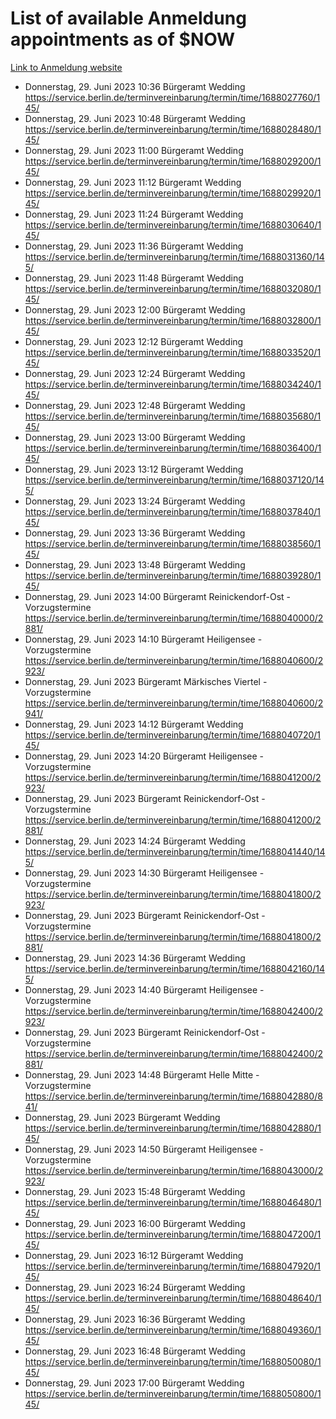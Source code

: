 # List of available Anmeldung appointments as of $NOW
[Link to Anmeldung website](https://service.berlin.de/terminvereinbarung/termin/tag.php?termin=1&anliegen[]=120686&dienstleisterlist=122210,122217,327316,122219,327312,122227,327314,122231,327346,122243,327348,122254,122252,329742,122260,329745,122262,329748,122271,327278,122273,327274,122277,327276,330436,122280,327294,122282,327290,122284,327292,122291,327270,122285,327266,122286,327264,122296,327268,150230,329760,122297,327286,122294,327284,122312,329763,122314,329775,122304,327330,122311,327334,122309,327332,317869,122281,327352,122279,329772,122283,122276,327324,122274,327326,122267,329766,122246,327318,122251,327320,122257,327322,122208,327298,122226,327300&herkunft=http%3A%2F%2Fservice.berlin.de%2Fdienstleistung%2F120686%2F)
- Donnerstag, 29. Juni 2023 10:36 Bürgeramt Wedding https://service.berlin.de/terminvereinbarung/termin/time/1688027760/145/
- Donnerstag, 29. Juni 2023 10:48 Bürgeramt Wedding https://service.berlin.de/terminvereinbarung/termin/time/1688028480/145/
- Donnerstag, 29. Juni 2023 11:00 Bürgeramt Wedding https://service.berlin.de/terminvereinbarung/termin/time/1688029200/145/
- Donnerstag, 29. Juni 2023 11:12 Bürgeramt Wedding https://service.berlin.de/terminvereinbarung/termin/time/1688029920/145/
- Donnerstag, 29. Juni 2023 11:24 Bürgeramt Wedding https://service.berlin.de/terminvereinbarung/termin/time/1688030640/145/
- Donnerstag, 29. Juni 2023 11:36 Bürgeramt Wedding https://service.berlin.de/terminvereinbarung/termin/time/1688031360/145/
- Donnerstag, 29. Juni 2023 11:48 Bürgeramt Wedding https://service.berlin.de/terminvereinbarung/termin/time/1688032080/145/
- Donnerstag, 29. Juni 2023 12:00 Bürgeramt Wedding https://service.berlin.de/terminvereinbarung/termin/time/1688032800/145/
- Donnerstag, 29. Juni 2023 12:12 Bürgeramt Wedding https://service.berlin.de/terminvereinbarung/termin/time/1688033520/145/
- Donnerstag, 29. Juni 2023 12:24 Bürgeramt Wedding https://service.berlin.de/terminvereinbarung/termin/time/1688034240/145/
- Donnerstag, 29. Juni 2023 12:48 Bürgeramt Wedding https://service.berlin.de/terminvereinbarung/termin/time/1688035680/145/
- Donnerstag, 29. Juni 2023 13:00 Bürgeramt Wedding https://service.berlin.de/terminvereinbarung/termin/time/1688036400/145/
- Donnerstag, 29. Juni 2023 13:12 Bürgeramt Wedding https://service.berlin.de/terminvereinbarung/termin/time/1688037120/145/
- Donnerstag, 29. Juni 2023 13:24 Bürgeramt Wedding https://service.berlin.de/terminvereinbarung/termin/time/1688037840/145/
- Donnerstag, 29. Juni 2023 13:36 Bürgeramt Wedding https://service.berlin.de/terminvereinbarung/termin/time/1688038560/145/
- Donnerstag, 29. Juni 2023 13:48 Bürgeramt Wedding https://service.berlin.de/terminvereinbarung/termin/time/1688039280/145/
- Donnerstag, 29. Juni 2023 14:00 Bürgeramt Reinickendorf-Ost - Vorzugstermine https://service.berlin.de/terminvereinbarung/termin/time/1688040000/2881/
- Donnerstag, 29. Juni 2023 14:10 Bürgeramt Heiligensee - Vorzugstermine https://service.berlin.de/terminvereinbarung/termin/time/1688040600/2923/
- Donnerstag, 29. Juni 2023  Bürgeramt Märkisches Viertel - Vorzugstermine https://service.berlin.de/terminvereinbarung/termin/time/1688040600/2941/
- Donnerstag, 29. Juni 2023 14:12 Bürgeramt Wedding https://service.berlin.de/terminvereinbarung/termin/time/1688040720/145/
- Donnerstag, 29. Juni 2023 14:20 Bürgeramt Heiligensee - Vorzugstermine https://service.berlin.de/terminvereinbarung/termin/time/1688041200/2923/
- Donnerstag, 29. Juni 2023  Bürgeramt Reinickendorf-Ost - Vorzugstermine https://service.berlin.de/terminvereinbarung/termin/time/1688041200/2881/
- Donnerstag, 29. Juni 2023 14:24 Bürgeramt Wedding https://service.berlin.de/terminvereinbarung/termin/time/1688041440/145/
- Donnerstag, 29. Juni 2023 14:30 Bürgeramt Heiligensee - Vorzugstermine https://service.berlin.de/terminvereinbarung/termin/time/1688041800/2923/
- Donnerstag, 29. Juni 2023  Bürgeramt Reinickendorf-Ost - Vorzugstermine https://service.berlin.de/terminvereinbarung/termin/time/1688041800/2881/
- Donnerstag, 29. Juni 2023 14:36 Bürgeramt Wedding https://service.berlin.de/terminvereinbarung/termin/time/1688042160/145/
- Donnerstag, 29. Juni 2023 14:40 Bürgeramt Heiligensee - Vorzugstermine https://service.berlin.de/terminvereinbarung/termin/time/1688042400/2923/
- Donnerstag, 29. Juni 2023  Bürgeramt Reinickendorf-Ost - Vorzugstermine https://service.berlin.de/terminvereinbarung/termin/time/1688042400/2881/
- Donnerstag, 29. Juni 2023 14:48 Bürgeramt Helle Mitte - Vorzugstermine https://service.berlin.de/terminvereinbarung/termin/time/1688042880/841/
- Donnerstag, 29. Juni 2023  Bürgeramt Wedding https://service.berlin.de/terminvereinbarung/termin/time/1688042880/145/
- Donnerstag, 29. Juni 2023 14:50 Bürgeramt Heiligensee - Vorzugstermine https://service.berlin.de/terminvereinbarung/termin/time/1688043000/2923/
- Donnerstag, 29. Juni 2023 15:48 Bürgeramt Wedding https://service.berlin.de/terminvereinbarung/termin/time/1688046480/145/
- Donnerstag, 29. Juni 2023 16:00 Bürgeramt Wedding https://service.berlin.de/terminvereinbarung/termin/time/1688047200/145/
- Donnerstag, 29. Juni 2023 16:12 Bürgeramt Wedding https://service.berlin.de/terminvereinbarung/termin/time/1688047920/145/
- Donnerstag, 29. Juni 2023 16:24 Bürgeramt Wedding https://service.berlin.de/terminvereinbarung/termin/time/1688048640/145/
- Donnerstag, 29. Juni 2023 16:36 Bürgeramt Wedding https://service.berlin.de/terminvereinbarung/termin/time/1688049360/145/
- Donnerstag, 29. Juni 2023 16:48 Bürgeramt Wedding https://service.berlin.de/terminvereinbarung/termin/time/1688050080/145/
- Donnerstag, 29. Juni 2023 17:00 Bürgeramt Wedding https://service.berlin.de/terminvereinbarung/termin/time/1688050800/145/
